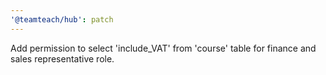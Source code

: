 ```yaml
---
'@teamteach/hub': patch
---
```


Add permission to select 'include_VAT' from 'course' table for finance and sales representative role.
